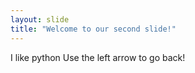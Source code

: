 ```yaml
---
layout: slide
title: "Welcome to our second slide!"
---
```

I like python
Use the left arrow to go back!
